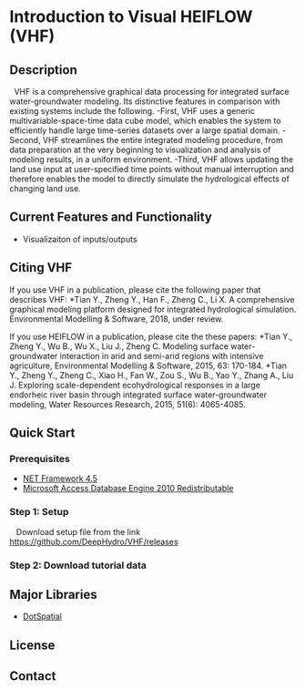 # Introduction to Visual HEIFLOW (VHF)
## Description
   VHF is a comprehensive graphical data processing for integrated surface water-groundwater modeling. Its
distinctive features in comparison with existing systems include the following.
-First, VHF uses a generic multivariable-space-time
data cube model, which enables the system to efficiently handle large
time-series datasets over a large spatial domain. 
-Second, VHF streamlines the
entire integrated modeling procedure, from data preparation at the very
beginning to visualization and analysis of modeling results, in a uniform
environment.
-Third, VHF allows updating the land use input at user-specified time points
without manual interruption and therefore enables the model to directly
simulate the hydrological effects of changing land use.
## Current Features and Functionality
- Visualizaiton of inputs/outputs
## Citing VHF
If you use VHF in a publication, please cite the following paper that describes VHF:
*Tian Y., Zheng Y., Han F., Zheng C., Li X. A comprehensive graphical modeling platform designed for integrated hydrological simulation. Environmental Modelling & Software, 2018, under review.

If you use HEIFLOW in a publication, please cite the these papers:
*Tian Y., Zheng Y., Wu B., Wu X., Liu J., Zheng C. Modeling surface water-groundwater interaction in arid and semi-arid regions with intensive agriculture, Environmental Modelling & Software, 2015, 63: 170-184.
*Tian Y., Zheng Y., Zheng C., Xiao H., Fan W., Zou S., Wu B., Yao Y., Zhang A., Liu J. Exploring scale-dependent ecohydrological responses in a large endorheic river basin through integrated surface water-groundwater modeling, Water Resources Research, 2015, 51(6): 4065-4085.
## Quick Start
### Prerequisites
* [NET Framework 4.5](https://www.microsoft.com/net/download/thank-you/net452)
* [Microsoft Access Database Engine 2010 Redistributable](https://www.microsoft.com/en-us/download/details.aspx?id=13255)
### Step 1: Setup
    Download setup file from the link https://github.com/DeepHydro/VHF/releases
### Step 2: Download tutorial data
     
## Major Libraries
* [DotSpatial](https://github.com/DotSpatial)
## License

## Contact
